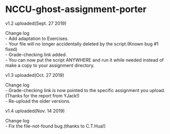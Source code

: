 # NCCU-ghost-assignment-porter

v1.2 uploaded(Sept. 27 2019)  
  
Change log  
    - Add adaptation to Exercises.  
    - Your file will no longer accidentally deleted by the script.(Known bug #1 fixed)  
    - Grade-checking link added.  
    - You can now put the script ANYWHERE and run it while needed instead of make a copy to your assignment directory.  
  
  
v1.3 uploaded(Oct. 27 2019)  
  
Change log  
	- Grade-checking link is now pointed to the specific assignment you upload.(Thanks for the report from YJack!)  
	- Re-upload the older versions.  
  
  
v1.4 uploaded(Nov. 14 2019)  
  
Change log  
	- Fix the file-not-found bug.(thanks to C.T.Hua!)  
